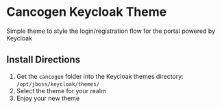 # Cancogen Keycloak Theme
Simple theme to style the login/registration flow for the portal powered by Keycloak

## Install Directions
1. Get the `cancogen` folder into the Keycloak themes directory: `/opt/jboss/keycloak/themes/`
2. Select the theme for your realm
3. Enjoy your new theme
